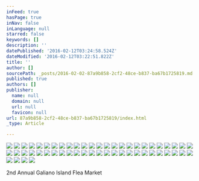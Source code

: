 ```yaml
---
inFeed: true
hasPage: true
inNav: false
inLanguage: null
starred: false
keywords: []
description: ''
datePublished: '2016-02-12T03:24:58.524Z'
dateModified: '2016-02-12T03:22:51.822Z'
title: ''
author: []
sourcePath: _posts/2016-02-02-87a9b858-2cf2-48ce-b837-ba67b1725819.md
published: true
authors: []
publisher:
  name: null
  domain: null
  url: null
  favicon: null
url: 87a9b858-2cf2-48ce-b837-ba67b1725819/index.html
_type: Article

---
```

![](https://the-grid-user-content.s3-us-west-2.amazonaws.com/be70b6be-a6f9-4c94-858f-3d0b774bb98e.JPG)
![](https://the-grid-user-content.s3-us-west-2.amazonaws.com/dc92051d-3996-4f31-b5dd-398264dfa656.JPG)
![](https://the-grid-user-content.s3-us-west-2.amazonaws.com/bf00b45c-c240-45b3-a62d-6e898cb75c1f.JPG)
![](https://the-grid-user-content.s3-us-west-2.amazonaws.com/1cffab16-f687-40d7-92e8-c334d5c7cb28.JPG)
![](https://the-grid-user-content.s3-us-west-2.amazonaws.com/fb87a8d4-1011-4c98-9137-014d2b60fcbf.JPG)
![](https://the-grid-user-content.s3-us-west-2.amazonaws.com/8b0c6514-7ff6-4028-bbfa-7a93a36b629d.JPG)
![](https://the-grid-user-content.s3-us-west-2.amazonaws.com/fe5ed404-f6af-41f8-909b-872654c55dfb.JPG)
![](https://the-grid-user-content.s3-us-west-2.amazonaws.com/3f5fa971-df42-4d16-a6e0-2985d4e81399.JPG)
![](https://the-grid-user-content.s3-us-west-2.amazonaws.com/088dd016-6625-4aa8-bbc6-0892be5c5810.JPG)
![](https://the-grid-user-content.s3-us-west-2.amazonaws.com/d04c3025-2821-4b6a-b8cd-a6a754ced5b3.JPG)
![](https://the-grid-user-content.s3-us-west-2.amazonaws.com/0aefcadf-67a8-4e16-af0b-02ed2fa6a70f.JPG)
![](https://the-grid-user-content.s3-us-west-2.amazonaws.com/ecfb618c-49a2-4fc1-a1d5-1dc85cc98e83.JPG)
![](https://the-grid-user-content.s3-us-west-2.amazonaws.com/e27ed127-af26-41c9-8449-c22f1046158a.JPG)
![](https://the-grid-user-content.s3-us-west-2.amazonaws.com/a9ac170a-5459-44ed-b547-a40e8f03cdb7.JPG)
![](https://the-grid-user-content.s3-us-west-2.amazonaws.com/e4a78a77-d459-40cf-8756-0a5719dfdb56.JPG)
![](https://the-grid-user-content.s3-us-west-2.amazonaws.com/aa2072d3-c629-480c-ae9e-d0718cb73449.JPG)
![](https://the-grid-user-content.s3-us-west-2.amazonaws.com/1122f26b-a395-46d0-a0a9-6cbc99a87adb.JPG)
![](https://the-grid-user-content.s3-us-west-2.amazonaws.com/612e3cf9-61bc-4423-98b9-a363ed018cba.JPG)
![](https://the-grid-user-content.s3-us-west-2.amazonaws.com/09ce6c4e-0840-464b-a31d-b72fbed83650.JPG)
![](https://the-grid-user-content.s3-us-west-2.amazonaws.com/e5dfb26a-027b-4449-8978-9f0ebb08274f.JPG)
![](https://the-grid-user-content.s3-us-west-2.amazonaws.com/f459bfbe-da62-4f34-967d-b6a57a836430.JPG)
![](https://the-grid-user-content.s3-us-west-2.amazonaws.com/48838938-0006-482c-bd56-f40e34546026.JPG)
![](https://the-grid-user-content.s3-us-west-2.amazonaws.com/69d738c7-9136-47ce-8126-26f817731794.JPG)
![](https://the-grid-user-content.s3-us-west-2.amazonaws.com/fd60da22-9cdd-444d-9602-8daf28aad761.JPG)
![](https://the-grid-user-content.s3-us-west-2.amazonaws.com/03a6f21d-1ca1-4d1f-8d34-b6ddce0f1658.JPG)
![](https://the-grid-user-content.s3-us-west-2.amazonaws.com/d45b5f09-2eb0-4ad9-a731-52f601d4e072.JPG)
![](https://the-grid-user-content.s3-us-west-2.amazonaws.com/62061402-a919-4ee7-a550-c2374df8eab0.JPG)
![](https://the-grid-user-content.s3-us-west-2.amazonaws.com/44e7be05-58bc-45a6-bde6-ef18427df0f7.JPG)
![](https://the-grid-user-content.s3-us-west-2.amazonaws.com/09a6d6e5-93d0-4af1-9fc7-19d31966c99f.JPG)
![](https://the-grid-user-content.s3-us-west-2.amazonaws.com/890d2460-aed9-4c82-89bd-bde621c3453a.JPG)
![](https://the-grid-user-content.s3-us-west-2.amazonaws.com/febad58a-d997-41fe-bf3c-420c00393f5f.JPG)
![](https://the-grid-user-content.s3-us-west-2.amazonaws.com/4d1b2bc3-fd76-43e8-8cb2-a5302f66c52a.JPG)
![](https://the-grid-user-content.s3-us-west-2.amazonaws.com/a0d57a23-900c-41e7-9adc-673b8970888b.JPG)
![](https://the-grid-user-content.s3-us-west-2.amazonaws.com/f38b8ea2-633e-4c49-aa8a-7996cfea4d7e.JPG)
![](https://the-grid-user-content.s3-us-west-2.amazonaws.com/e9b8bc4e-d16d-4937-abe8-c142c77491af.JPG)
![](https://the-grid-user-content.s3-us-west-2.amazonaws.com/c6ea08aa-91ad-4030-9453-34b76b0f8c4f.JPG)
![](https://the-grid-user-content.s3-us-west-2.amazonaws.com/c0b19ab2-2d96-4063-888c-cc1c4f2d1531.JPG)
![](https://the-grid-user-content.s3-us-west-2.amazonaws.com/d8142c26-beb8-4bd2-93c8-3b7f77040a0b.JPG)
![](https://the-grid-user-content.s3-us-west-2.amazonaws.com/c5ad9cbd-7ed9-45c4-b654-bcea971089f1.JPG)
![](https://the-grid-user-content.s3-us-west-2.amazonaws.com/eaab933e-91f3-437d-b427-e777f48984c1.JPG)
![](https://the-grid-user-content.s3-us-west-2.amazonaws.com/9fef5d6e-ce0e-4fbb-87cb-4d8c54096fc4.JPG)
![](https://the-grid-user-content.s3-us-west-2.amazonaws.com/64328999-4571-4d93-84fc-966608f7a430.JPG)
![](https://the-grid-user-content.s3-us-west-2.amazonaws.com/daaac1c2-2575-454d-a8dd-2841cbc6b64c.JPG)
![](https://the-grid-user-content.s3-us-west-2.amazonaws.com/d182d441-1145-4f2d-a02e-dce0cb96fa79.JPG)
![](https://the-grid-user-content.s3-us-west-2.amazonaws.com/0c932bba-99be-455e-8517-7a093e9548af.JPG)
![](https://the-grid-user-content.s3-us-west-2.amazonaws.com/951564b0-f03c-49ab-b647-16dbd64a00e3.JPG)
![](https://the-grid-user-content.s3-us-west-2.amazonaws.com/60c2cdb9-fdcd-4030-b65b-7f74fa119bc5.JPG)
![](https://the-grid-user-content.s3-us-west-2.amazonaws.com/7ee89252-6218-4fb8-b3c0-597c4bb80bee.JPG)
![](https://the-grid-user-content.s3-us-west-2.amazonaws.com/4867a7c6-f98d-4dbc-8b9e-1898640d5edc.JPG)
![](https://the-grid-user-content.s3-us-west-2.amazonaws.com/5057cde1-65a0-4dfc-aec8-281d575aa817.JPG)
![](https://the-grid-user-content.s3-us-west-2.amazonaws.com/452c9610-d47a-491a-8824-bb9a95f2d505.JPG)
![](https://the-grid-user-content.s3-us-west-2.amazonaws.com/471d97b9-609a-4a26-8519-cb2ce1b377a4.JPG)
![](https://the-grid-user-content.s3-us-west-2.amazonaws.com/e64d1153-594d-4550-a4cc-56819f9edc2c.JPG)
![](https://the-grid-user-content.s3-us-west-2.amazonaws.com/14f9709d-a9d1-4a51-a169-a5de40eede6f.JPG)

2nd Annual Galiano Island Flea Market